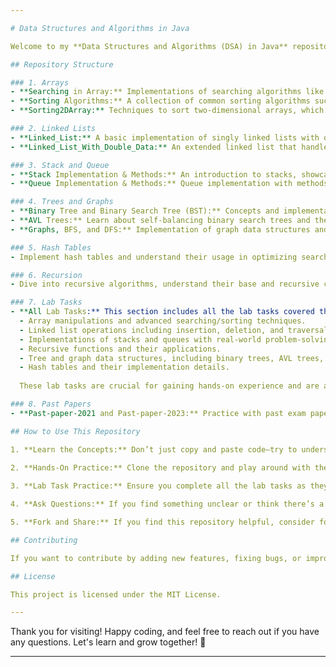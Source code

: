 ```yaml
---

# Data Structures and Algorithms in Java

Welcome to my **Data Structures and Algorithms (DSA) in Java** repository! This repo is designed to help you not just learn how to code DSA problems but also to understand the concepts behind them. I’ve organized the repository to include a wide variety of topics, from fundamental data structures to advanced algorithms, lab tasks, and past papers for practice.

## Repository Structure

### 1. Arrays
- **Searching in Array:** Implementations of searching algorithms like Linear Search, Binary Search, etc.
- **Sorting Algorithms:** A collection of common sorting algorithms such as Bubble Sort, Merge Sort, Quick Sort, etc.
- **Sorting2DArray:** Techniques to sort two-dimensional arrays, which is often required in complex problems.

### 2. Linked Lists
- **Linked_List:** A basic implementation of singly linked lists with operations like insertion, deletion, and traversal.
- **Linked_List_With_Double_Data:** An extended linked list that handles nodes with two data fields, demonstrating more complex linked list structures.

### 3. Stack and Queue
- **Stack Implementation & Methods:** An introduction to stacks, showcasing basic operations like push, pop, and peek, along with usage scenarios.
- **Queue Implementation & Methods:** Queue implementation with methods such as enqueue, dequeue, and front. Learn the differences between stacks and queues and when to use each.

### 4. Trees and Graphs
- **Binary Tree and Binary Search Tree (BST):** Concepts and implementation of binary trees and binary search trees. Understand tree traversal methods such as in-order, pre-order, and post-order.
- **AVL Trees:** Learn about self-balancing binary search trees and their importance in maintaining O(log n) search times.
- **Graphs, BFS, and DFS:** Implementation of graph data structures and traversal techniques like Breadth-First Search (BFS) and Depth-First Search (DFS).

### 5. Hash Tables
- Implement hash tables and understand their usage in optimizing search operations.

### 6. Recursion
- Dive into recursive algorithms, understand their base and recursive cases, and see how recursion simplifies complex problems.

### 7. Lab Tasks
- **All Lab Tasks:** This section includes all the lab tasks covered throughout the course. Each task is designed to solidify your understanding of key concepts by applying them to practical problems. Topics include:
  - Array manipulations and advanced searching/sorting techniques.
  - Linked list operations including insertion, deletion, and traversal.
  - Implementations of stacks and queues with real-world problem-solving examples.
  - Recursive functions and their applications.
  - Tree and graph data structures, including binary trees, AVL trees, and graph traversals.
  - Hash tables and their implementation details.
  
  These lab tasks are crucial for gaining hands-on experience and are aligned with the course curriculum to ensure comprehensive learning.

### 8. Past Papers
- **Past-paper-2021 and Past-paper-2023:** Practice with past exam papers to test your understanding of the concepts and improve your problem-solving skills.

## How to Use This Repository

1. **Learn the Concepts:** Don’t just copy and paste code—try to understand why each algorithm or data structure works. Each implementation is meant to be a learning tool, not just a code snippet.
  
2. **Hands-On Practice:** Clone the repository and play around with the code. Modify it, break it, and fix it—this is the best way to learn.

3. **Lab Task Practice:** Ensure you complete all the lab tasks as they are designed to reinforce the theoretical knowledge with practical application. 

4. **Ask Questions:** If you find something unclear or think there’s a mistake, please don't hesitate to open an issue or ask me directly. Learning is a collaborative effort, and I'm here to help.

5. **Fork and Share:** If you find this repository helpful, consider forking it, giving it a star, and sharing it with others who might benefit from it.

## Contributing

If you want to contribute by adding new features, fixing bugs, or improving documentation, feel free to fork the repo and submit a pull request. I welcome all contributions!

## License

This project is licensed under the MIT License.

---
```


Thank you for visiting! Happy coding, and feel free to reach out if you have any questions. Let's learn and grow together! 🌟

---

